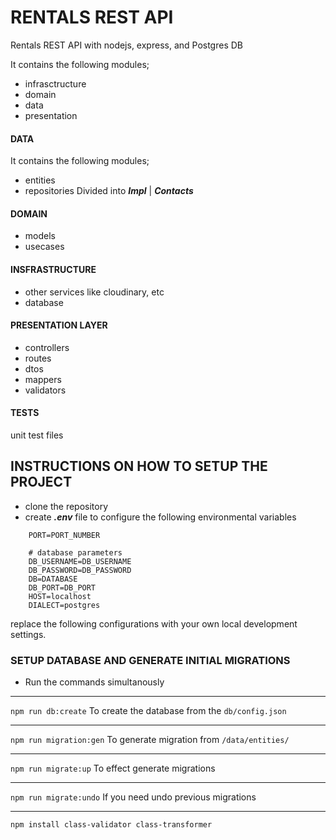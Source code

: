 # RENTALS REST API
Rentals REST API with nodejs, express, and Postgres DB

It contains the following modules;
- infrasctructure
- domain
- data
- presentation

#### DATA
It contains the following modules;
- entities
- repositories
    Divided into ***Impl*** | ***Contacts***

#### DOMAIN
- models
- usecases

#### INSFRASTRUCTURE
- other services like cloudinary, etc
- database
#### PRESENTATION LAYER
- controllers
- routes
- dtos
- mappers
- validators
#### TESTS
unit test files
## INSTRUCTIONS ON HOW TO SETUP THE PROJECT
- clone the repository
- create ***.env*** file to configure the following environmental variables
```
    PORT=PORT_NUMBER

    # database parameters
    DB_USERNAME=DB_USERNAME
    DB_PASSWORD=DB_PASSWORD
    DB=DATABASE
    DB_PORT=DB_PORT
    HOST=localhost
    DIALECT=postgres
```
replace the following configurations with your own local development settings.

### SETUP DATABASE AND GENERATE INITIAL MIGRATIONS
- Run the commands simultanously
*****
`npm run db:create`
    To create the database from the `db/config.json`
*****
`npm run migration:gen`
    To generate migration from `/data/entities/`
*****
`npm run migrate:up`
To effect generate migrations
*****
`npm run migrate:undo` 
    If you need undo previous migrations
*****
<!-- Validation -->
```npm install class-validator class-transformer```
